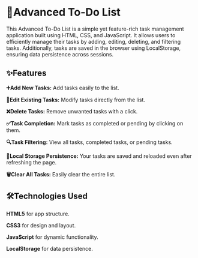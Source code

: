 # 📝Advanced To-Do List
This Advanced To-Do List is a simple yet feature-rich task management application built using HTML, CSS, and JavaScript. It allows users to efficiently manage their tasks by adding, editing, deleting, and filtering tasks. Additionally, tasks are saved in the browser using LocalStorage, ensuring data persistence across sessions.

## ✨Features
**➕Add New Tasks:** Add tasks easily to the list.

**📝Edit Existing Tasks:** Modify tasks directly from the list.

**❌Delete Tasks:** Remove unwanted tasks with a click.

**✅Task Completion:** Mark tasks as completed or pending by clicking on them.

**🔍Task Filtering:** View all tasks, completed tasks, or pending tasks.

**💾Local Storage Persistence:** Your tasks are saved and reloaded even after refreshing the page.

**🗑️Clear All Tasks:** Easily clear the entire list.

## 🛠️Technologies Used
**HTML5** for app structure.

**CSS3** for design and layout.

**JavaScript** for dynamic functionality.

**LocalStorage** for data persistence.
